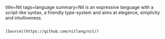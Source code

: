 title=Nit
tags=language
summary=Nit is an expressive language with a script-like syntax, a friendly type-system and aims at elegance, simplicity and intuitiveness.
~~~~~~

[Source](https://github.com/nitlang/nit/)

